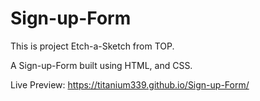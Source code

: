 # Sign-up-Form

This is project Etch-a-Sketch from TOP.

A Sign-up-Form built using HTML, and CSS.

Live Preview: https://titanium339.github.io/Sign-up-Form/
